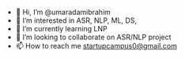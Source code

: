 - 👋 Hi, I’m @umaradamibrahim
- 👀 I’m interested in ASR, NLP, ML, DS,
- 🌱 I’m currently learning LNP
- 💞️ I’m looking to collaborate on ASR/NLP project
- 📫 How to reach me startupcampus0@gmail.com

<!---
umaradamibrahim/umaradamibrahim is a ✨ special ✨ repository because its `README.md` (this file) appears on your GitHub profile.
You can click the Preview link to take a look at your changes.
--->
